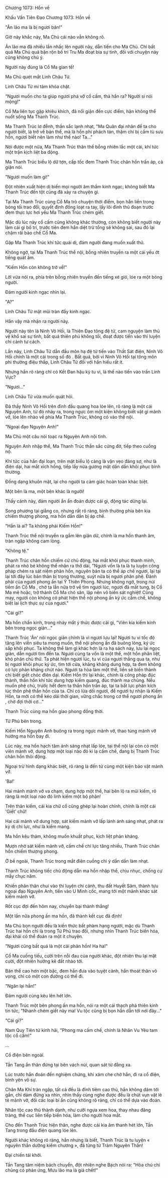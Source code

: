 




Chương 1073: Hồn về


Khấu Vấn Tiên Đạo Chương 1073: Hồn về

"Ân lão ma là bị ngươi bán!"

Giờ này khắc này, Ma Chủ cái nào vẫn không rõ.

Ân lão ma đã nhiều lần nhấc lên người này, dẫn tiến cho Ma Chủ. Chỉ bất quá Ma Chủ quá bận rộn bố trí Tru Ma đoạt bia sự tình, đối với chuyện này cũng không chú ý.

Người này đúng là Cổ Ma gian tế!

Ma Chủ quét mắt Linh Châu Tử.

Linh Châu Tử mi tâm khóa chặt.

"Ngươi muốn cho ta giúp ngươi phá vỡ cổ cấm, thả hắn ra? Người si nói mộng!"

Cổ Ma liên tục gặp khiêu khích, đã nổi giận đến cực điểm, hận không thể nuốt sống Ma Thanh Trúc.

Ma Thanh Trúc lơ đễnh, thần sắc lạnh nhạt, "Ma Quân đại nhân để ta cho ngươi biết, là trở về bản thể, mà là hồn phi phách tán, thậm chí bị cầm tù sưu hồn, ngươi biết nên làm như thế nào! Ta..."

Nói được một nửa, Ma Thanh Trúc thân thể bỗng nhiên lắc một cái, khí tức một trận kịch liệt ba động.

Ma Thanh Trúc biểu lộ dữ tợn, cấp tốc đem Thanh Trúc chân hồn trấn áp, cả giận nói.

"Ngươi muốn làm gì!"

Đột nhiên xuất hiện dị biến mọi người âm thầm kinh ngạc, không biết Ma Thanh Trúc đến tột cùng đã xảy ra chuyện gì.

Tại Ma Thanh Trúc cùng Cổ Ma trò chuyện thời điểm, bọn hắn liền trong bóng tối trao đổi, quyết định đồng loạt ra tay, lấy lôi đình thủ đoạn trước đem thực lực hơi yếu Ma Thanh Trúc chém giết.

Mặc dù lúc này cổ cấm cũng không khác thường, còn không biết người này làm cái gì bố trí, trước tiên đem hắn diệt trừ tổng sẽ không sai, sau đó lại chậm rãi bào chế Cổ Ma.

Gặp Ma Thanh Trúc khí tức quái dị, đám người đang muốn xuất thủ.

Không ngờ, tại Ma Thanh Trúc thể nội, bỗng nhiên truyền ra một cái yếu ớt tiếng quát âm.

"Kiếm Hồn còn không trở về!"

Lời vừa nói ra, phía trên bỗng nhiên truyền đến tiếng xé gió, lóe ra một bóng người.

Đám người kinh ngạc nhìn lại.

"A?"

Linh Châu Tử mặt mũi tràn đầy kinh ngạc.

Hắn vậy mà nhận ra người này.

Người này tên là Ninh Vô Hối, là Thiên Đạo tông đệ tử, cam nguyện làm thủ vệ khổ sai sự tình, bất quá thiên phú không tồi, đoạt được tiến vào thí luyện chi cảnh tư cách.

Lần này, Linh Châu Tử dẫn đầu môn hạ đệ tử tiến vào Thất Sát điện, Ninh Vô Hối chính là một cái trong số đó . Bất quá, bởi vì Ninh Vô Hối tại tông môn phi thường điệu thấp, Linh Châu Tử đối với hắn hiểu rất ít.

Nhưng hắn rõ ràng chỉ có Kết Đan hậu kỳ tu vi, là thế nào tiến vào trấn Linh Vực?

"Ngươi..."

Linh Châu Tử vừa muốn quát hỏi.

Đã thấy Ninh Vô Hối trên đỉnh đầu quang hoa lóe lên, rõ ràng là một cái Nguyên Anh, từ đó nhảy ra, trong ngực ôm một kiện không biết vật gì mảnh vỡ, lóe lên nhào về phía Ma Thanh Trúc, không có vào thể nội.

"Ngoại đạo Nguyên Anh!"

Ma Chủ một câu nói toạc ra Nguyên Anh nội tình.

Nguyên Anh nhập thể, Ma Thanh Trúc thần sắc cứng đờ, tiếp theo cuồng nộ.

Khí tức của hắn đại loạn, trên mặt biểu lộ càng là vặn vẹo đáng sợ, như là điên dại, hai mắt xích hồng, tiếp lấy nửa gương mặt dần dần khôi phục bình thường.

Đồng dạng khuôn mặt, lại cho người ta cảm giác hoàn toàn khác biệt.

Một bên là ma, một bên khác là người!

Thấy cảnh này, đám người ẩn ẩn đoán được cái gì, động tác dừng lại.

Song phương tại giằng co, nhưng rất rõ ràng, bình thường phía bên kia chiếm thượng phong, ma hồn dần dần bị áp chế.

"Hắn là ai? Ta không phải Kiếm Hồn!"

Thanh Trúc thể nội truyền ra gầm lên giận dữ, chính là ma hồn thanh âm, tràn ngập không cam lòng.

"Không tệ."

Thanh Trúc chân hồn chiếm cứ chủ động, hai mắt khôi phục thanh minh, phát ra nhỏ bé không thể nhận ra thở dài, "Ngươi vốn là ta là tu luyện công pháp chém ra sát niệm phân hồn, nguyên bản ta có thể áp chế ngươi, lại tại lại tới đây lúc bản thân bị trọng thương, suýt nữa bị ngươi phản phệ. Đành phải của ngươi phong ấn tại Ỷ Thiên Phong. Nhưng không ngờ, trong núi tiềm ẩn Cổ Ma , chờ ta lần nữa trở về tìm ngươi lúc, ngươi đã mất tung, bị Cổ Ma mê hoặc, trở thành Cổ Ma chó săn, lập nên vô biên sát nghiệt! Cũng may, ngươi còn không có phát hiện thể nội phong ấn ký ức cấm chế, không biết lai lịch thực sự của ngươi."

"Cái gì?"

Ma hồn chấn kinh, trong nháy mắt ý thức được cái gì, "Viên kia kiếm kính bên trong ngọc giản..."

Thanh Trúc 'Ân' nói ngọc giản chính là vì ngươi lưu lại! Ngươi tu vi tốc độ tăng lên viễn siêu ta mong muốn, thể nội phong ấn đã buông lỏng, ký ức sắp khôi phục. Ta không thể làm gì khác hơn là ra hạ sách này, lưu lại ngọc giản, dẫn ngươi tìm đến ta. Ngươi cùng ta vốn là một thể, một hồn phân liệt, khó phân chủ thứ. Ta phát hiện ngươi lúc, tu vi của ngươi thắng qua ta, như bị ngươi khôi phục ký ức, tìm tới cửa, khăng khăng dung hợp, ta đem không có lực phản kháng chút nào. Ngươi ta hòa làm một thể, liền sẽ biến thành chỉ biết giết chóc điên dại. Kiếm Hồn thì lại khác, chính là công pháp đúc thành, thần hồn khí tức dung hợp kiếm quang, đúc thành ma chủng. Nếu muốn phệ chủ, trước hết đem ta thần hồn trấn áp, tại ta bất lực phản kích lúc thôn phệ thần hồn của ta. Chỉ có lừa dối ngươi, để ngươi tự nhận là Kiếm Hồn, ta mới có thể kéo dài thời gian, vững chắc trong cơ thể ngươi phong ấn , chờ đợi thời cơ..."

Thanh Trúc cùng ma hồn giao phong đồng thời.

Tử Phủ bên trong.

Kiếm Hồn Nguyên Anh buông ra trong ngực mảnh vỡ, thao túng mảnh vỡ hướng ma hồn bay đi.

Lúc này, ma hồn hạch tâm ánh sáng nhạt lấp lóe, tại thể nội lại còn có một viên mảnh vỡ, dung hợp một loại nào đó kì lạ cấm chế, đang bị Thanh Trúc chân hồn thôi động.

Ngoại trừ hình dạng khác biệt, rõ ràng là đến từ cùng một kiện bảo vật mảnh vỡ.

'Ba!'

Hai mảnh mảnh vỡ va chạm, dung hợp một thể, hai bên lộ ra mũi kiếm, rõ ràng là một loại nào đó linh kiếm một bộ phận!

Trên thân kiếm, cái kia chữ cổ cũng ghép lại hoàn chỉnh, chính là một cái 'Giết' chữ!

Hai cái mảnh vỡ dung hợp, sát kiếm mảnh vỡ lấp lánh ánh sáng nhạt, phát ra kỳ dị chi lực, như là kiếm mang.

Ma hồn kêu thảm, không muốn khuất phục, kịch liệt phản kháng.

Mượn nhờ sát kiếm mảnh vỡ, cấm chế chi lực tăng nhiều, Thanh Trúc chân hồn chiếm thượng phong.

Ở bề ngoài, Thanh Trúc trong mắt điên cuồng chi ý dần dần làm nhạt.

Thanh Trúc không tiếc chủ động dẫn ma hồn nhập thể, chịu nhục, chống cự mấy chục năm.

Khiến phân thân chui vào thí luyện chi cảnh, thu đất Huyết Sâm, thành tựu ngoại đạo Nguyên Anh, tiến vào U Minh cốc, mang tới một mảnh khác sát kiếm mảnh vỡ.

Rốt cục đợi đến hôm nay, chuyển bại thành thắng!

Một lần nữa phong ấn ma hồn, đã thành kết cục đã định!

Ma Chủ bọn người đều là kiến thức bất phàm hạng người, mặc dù Thanh Trúc hai hồn chỉ là trong Tử Phủ trao đổi, nhưng nhìn Thanh Trúc biến hóa, đại khái có thể đoán ra một ít chuyện.

"Ngươi cũng bất quá là một cái phân hồn! Ha ha!"

Cổ Ma cuồng tiếu, cười trên nỗi đau của người khác, đột nhiên thu lại mặt cười, đột nhiên hướng kẽ đất nhào tới.

Bản thể cao hơn một bậc, đem hắn đưa vào tuyệt cảnh, hắn thoát thân vô vọng, chỉ có một con đường có thể đi.

"Ngăn lại hắn!"

Đám người cùng kêu lên hét lớn.

Thanh Trúc một bên phong ấn ma hồn, nói ra một cái thạch phá thiên kinh tin tức, "Nhanh chém giết này ma! Vu tộc cũng bị bọn hắn dẫn tới nơi đây..."

"Cái gì?"

Nam Quy Tiên tử kinh hãi, "Phong ma cấm chế, chính là Nhân Vu Yêu tam tộc cổ cấm!"

...

Cổ điện bên ngoài.

Tần Tang ẩn thân đứng tại bên vách núi, quan sát từ đằng xa.

Lúc trước hắn đoán đến nghiệm chứng, khí xám che chở hắn, đi ra cổ điện, bình yên vô sự.

Chân Ma Khí tràn ngập, tất cả đều là đỉnh tiêm cao thủ, hắn không dám tới gần, chỉ dám đứng xa nhìn, nhìn thấy cùng nghe được đều là chút vụn vặt lẻ tẻ mảnh vỡ, đối các loại bí ẩn cũng không rõ ràng, chỉ có thể dựa vào đoán.

Nhân tộc cao thủ thành danh, như cưỡi ngựa xem hoa, thay nhau đăng tràng, thế cục liên tiếp biến hóa, làm cho người hoa mắt.

Cho đến Thanh Trúc hiện thân, nghe được cái kia âm thanh hét lớn, Tần Tang trong đầu điện quang lóe lên.

Người khác không rõ ràng, hắn nhưng là biết, Thanh Trúc là tu luyện « nguyên thần dưỡng kiếm chương », đã từng từ Trảm Nguyên Thần!

Đại chiến tái khởi.

Tần Tang tâm niệm bách chuyển, đột nhiên nghe Bạch nói ra: "Hỏa chú chi chủng có phản ứng, Mưu lão ma là giả chết!"




